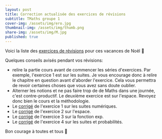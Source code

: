 ```yaml
---
layout: post
title: Correction actualisée des exercices de révisions
subtitle: TMaths groupe 1
cover-img: /assets/img/ero.jpg
thumbnail-img: /assets/img/thumb.png
share-img: /assets/img/M.jpg
published: true
---
```


Voici la liste des [exercices de révisions](https://github.com/raveluz/raveluz.github.io/blob/master/pdf/DM.Noel.pdf) pour ces vacances de Noël 🎅

Quelques conseils avisés pendant vos révisions:
* relire la partie cours avant de commencer les séries d'exercices. Par exemple, l'exercice 1 est sur les suites. Je vous encourage donc à relire le chapitre en question avant d'aborder l'exercice. Cela vous permettra de revoir certaines choses que vous avez sans doute oublier.
* Alterner les notions et ne pas faire trop de de Maths dans une journée, c'est contre-productif. Le deuxième exercice est sur l'espace. Revoyez donc bien le cours et la méthodologie.
* Le [corrigé](https://github.com/raveluz/raveluz.github.io/blob/master/pdf/Correction.exercice1.DM.Noel.pdf) de l'exercice 1 sur les suites numériques.
* Le [corrigé](https://github.com/raveluz/raveluz.github.io/blob/master/pdf/Correction.exercice2.DM.Noel.pdf) de l'exercice 2 sur l'espace.
* Le [corrigé](https://github.com/raveluz/raveluz.github.io/blob/master/pdf/Correction.exercice3.DM.Noel.pdf) de l'exercice 3 sur la fonction exp.
* Le [corrigé](https://github.com/raveluz/raveluz.github.io/blob/master/pdf/Correction.exercice4.DM.Noel.pdf) de l'exercice 4 sur les suites et probabilités.
  

Bon courage à toutes et tous 🎅

  





